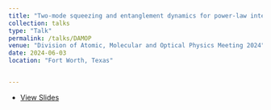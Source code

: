 ```yaml
---
title: "Two-mode squeezing and entanglement dynamics for power-law interactions in two-dimensional bi-layer spin ½ system"
collection: talks
type: "Talk"
permalink: /talks/DAMOP
venue: "Division of Atomic, Molecular and Optical Physics Meeting 2024"
date: 2024-06-03
location: "Fort Worth, Texas"


---
```

- [View Slides](files/Duha_N08_6.pptx)

